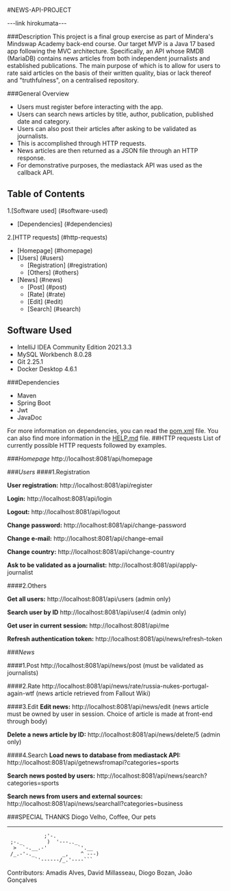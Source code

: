 #NEWS-API-PROJECT

---link hirokumata---

###Description
This project is a final group exercise as part of Mindera's Mindswap Academy back-end course.
Our target MVP is a Java 17 based app following the MVC architecture.
Specifically, an API whose RMDB (MariaDB) contains news articles from both independent journalists and established
publications.
The main purpose of which is to allow for users to rate said articles
on the basis of their written quality, bias or lack thereof and "truthfulness", on a centralised repository.



###General Overview
* Users must register before interacting with the app.
* Users can search news articles by title, author, publication, published date and category.
* Users can also post their articles after asking to be validated as journalists.
* This is accomplished through HTTP requests.
* News articles are then returned as a JSON file through an HTTP response.
* For demonstrative purposes, the mediastack API was used as the callback API.


## Table of Contents
1.[Software used] (#software-used)
* [Dependencies] (#dependencies)

2.[HTTP requests] (#http-requests)
* [Homepage] (#homepage)
* [Users] (#users)
    * [Registration] (#registration)
    * [Others] (#others)
* [News] (#news)
    * [Post] (#post)
    * [Rate] (#rate)
    * [Edit] (#edit)
    * [Search] (#search)


## Software Used
* IntelliJ IDEA Community Edition 2021.3.3
* MySQL Workbench 8.0.28
* Git 2.25.1
* Docker Desktop 4.6.1


###Dependencies
* Maven
* Spring Boot
* Jwt
* JavaDoc

For more information on dependencies, you can read the [pom.xml](https://github.com/mardipraxes/api-project-spring/blob/main/pom.xml) file.
You can also find more information in the [HELP.md](https://github.com/mardipraxes/api-project-spring/blob/main/HELP.md) file.
##HTTP requests
List of currently possible HTTP requests followed by examples.


###_Homepage_
http://localhost:8081/api/homepage

###_Users_
####1.Registration

**User registration:** http://localhost:8081/api/register

**Login:** http://localhost:8081/api/login

**Logout:** http://localhost:8081/api/logout

**Change password:** http://localhost:8081/api/change-password

**Change e-mail:** http://localhost:8081/api/change-email

**Change country:** http://localhost:8081/api/change-country

**Ask to be validated as a journalist:** http://localhost:8081/api/apply-journalist


####2.Others

**Get all users:** http://localhost:8081/api/users
(admin only)

**Search user by ID** http://localhost:8081/api/user/4
(admin only)

**Get user in current session:** http://localhost:8081/api/me

**Refresh authentication token:** http://localhost:8081/api/news/refresh-token


###_News_

####1.Post
http://localhost:8081/api/news/post
(must be validated as journalists)

####2.Rate
http://localhost:8081/api/news/rate/russia-nukes-portugal-again-wtf
(news article retrieved from Fallout Wiki)

####3.Edit
**Edit news:** http://localhost:8081/api/news/edit
(news article must be owned by user in session. Choice of article is made at front-end through body)

**Delete a news article by ID:** http://localhost:8081/api/news/delete/5
(admin only)

####4.Search
**Load news to database from mediastack API:** http://localhost:8081/api/getnewsfromapi?categories=sports

**Search news posted by users:** http://localhost:8081/api/news/search?categories=sports

**Search news from users and external sources:** http://localhost:8081/api/news/searchall?categories=business




###SPECIAL THANKS
Diogo Velho, Coffee, Our pets


__________________________________________________________________________________________



                ;'-. 
     ;-._        )  '---.._
      >  `-.__.-'          `'.__
     /_.-'-._         _,    ^ ---)
             `'------/_.'----```


Contributors: Amadis Alves, David Millasseau, Diogo Bozan, João Gonçalves